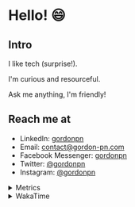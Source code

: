 # Hello! 😄

## Intro

I like tech (surprise!).

I'm curious and resourceful.

Ask me anything, I'm friendly!

## Reach me at

- LinkedIn: [gordonpn](https://www.linkedin.com/in/gordonpn/)
- Email: [contact@gordon-pn.com](mailto:contact@gordon-pn.com)
- Facebook Messenger: [gordonpn](https://www.messenger.com/t/Gordonpn)
- Twitter: [@gordonpn](https://twitter.com/Gordonpn)
- Instagram: [@gordonpn](https://www.instagram.com/gordonpn/)

<details>
  <summary>Metrics</summary>

  <img align="center" src="https://github.com/gordonpn/gordonpn/blob/master/github-metrics.svg" alt="GitHub Metrics">

</details>

<details>
  <summary>WakaTime</summary>

  <!--START_SECTION:waka-->

```text
TypeScript   5 hrs 48 mins   ████████████████░░░░░░░░░   64.49 %
Bash         2 hrs 14 mins   ██████▒░░░░░░░░░░░░░░░░░░   24.96 %
Other        26 mins         █▒░░░░░░░░░░░░░░░░░░░░░░░   04.83 %
```

<!--END_SECTION:waka-->
</details>
